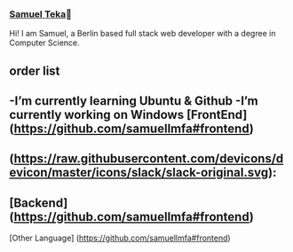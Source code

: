 ###  [Samuel Teka](https://www.https://github.com/samuellmfa)👋
Hi! I am Samuel, a Berlin based full stack web developer with a degree in Computer Science.
## order list ##
-I’m currently learning Ubuntu & Github
-I’m currently working on Windows
[FrontEnd] (https://github.com/samuellmfa#frontend)
---
(https://raw.githubusercontent.com/devicons/devicon/master/icons/slack/slack-original.svg):
---
[Backend] (https://github.com/samuellmfa#frontend)
---
[Other Language] (https://github.com/samuellmfa#frontend)
